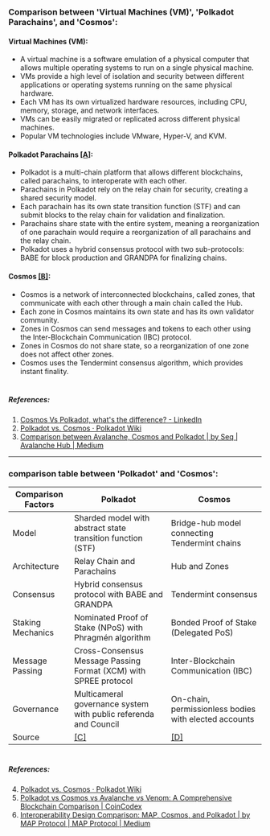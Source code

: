 ### Comparison between 'Virtual Machines (VM)', 'Polkadot Parachains', and 'Cosmos':

#### Virtual Machines (VM):
- A virtual machine is a software emulation of a physical computer that allows multiple operating systems to run on a single physical machine.
- VMs provide a high level of isolation and security between different applications or operating systems running on the same physical hardware.
- Each VM has its own virtualized hardware resources, including CPU, memory, storage, and network interfaces.
- VMs can be easily migrated or replicated across different physical machines.
- Popular VM technologies include VMware, Hyper-V, and KVM.

#### Polkadot Parachains [[A]](https://wiki.polkadot.network/docs/learn-comparisons-cosmos):
- Polkadot is a multi-chain platform that allows different blockchains, called parachains, to interoperate with each other.
- Parachains in Polkadot rely on the relay chain for security, creating a shared security model.
- Each parachain has its own state transition function (STF) and can submit blocks to the relay chain for validation and finalization.
- Parachains share state with the entire system, meaning a reorganization of one parachain would require a reorganization of all parachains and the relay chain.
- Polkadot uses a hybrid consensus protocol with two sub-protocols: BABE for block production and GRANDPA for finalizing chains.

#### Cosmos [[B]](https://wiki.polkadot.network/docs/learn-comparisons-cosmos):
- Cosmos is a network of interconnected blockchains, called zones, that communicate with each other through a main chain called the Hub.
- Each zone in Cosmos maintains its own state and has its own validator community.
- Zones in Cosmos can send messages and tokens to each other using the Inter-Blockchain Communication (IBC) protocol.
- Zones in Cosmos do not share state, so a reorganization of one zone does not affect other zones.
- Cosmos uses the Tendermint consensus algorithm, which provides instant finality.

#

##### References:
1. [Cosmos Vs Polkadot, what's the difference? - LinkedIn](https://www.linkedin.com/pulse/interoperability-war-cosmos-vs-polkadot-whats-difference-success-ndu)
2. [Polkadot vs. Cosmos · Polkadot Wiki](https://wiki.polkadot.network/docs/learn-comparisons-cosmos)
3. [Comparison between Avalanche, Cosmos and Polkadot | by Seq | Avalanche Hub | Medium](https://medium.com/avalanche-hub/comparison-between-avalanche-cosmos-and-polkadot-a2a98f46c03b)

---

### comparison table between 'Polkadot' and 'Cosmos':

| Comparison Factors | Polkadot | Cosmos |
|--------------------|----------|--------|
| Model              | Sharded model with abstract state transition function (STF) | Bridge-hub model connecting Tendermint chains |
| Architecture       | Relay Chain and Parachains | Hub and Zones |
| Consensus          | Hybrid consensus protocol with BABE and GRANDPA | Tendermint consensus |
| Staking Mechanics  | Nominated Proof of Stake (NPoS) with Phragmén algorithm | Bonded Proof of Stake (Delegated PoS) |
| Message Passing    | Cross-Consensus Message Passing Format (XCM) with SPREE protocol | Inter-Blockchain Communication (IBC) |
| Governance         | Multicameral governance system with public referenda and Council | On-chain, permissionless bodies with elected accounts |
| Source             | [[C]](https://wiki.polkadot.network/docs/learn-comparisons-cosmos) | [[D]](https://wiki.polkadot.network/docs/learn-comparisons-cosmos) |

#

##### References:
4. [Polkadot vs. Cosmos · Polkadot Wiki](https://wiki.polkadot.network/docs/learn-comparisons-cosmos)
5. [Polkadot vs Cosmos vs Avalanche vs Venom: A Comprehensive Blockchain Comparison | CoinCodex](https://coincodex.com/article/25866/polkadot-vs-cosmos-vs-avalanche-vs-venom/)
6. [Interoperability Design Comparison: MAP, Cosmos, and Polkadot | by MAP Protocol | MAP Protocol | Medium](https://medium.com/mapprotocol/interoperability-design-comparison-map-cosmos-and-polkadot-888c4af4b1f7)
